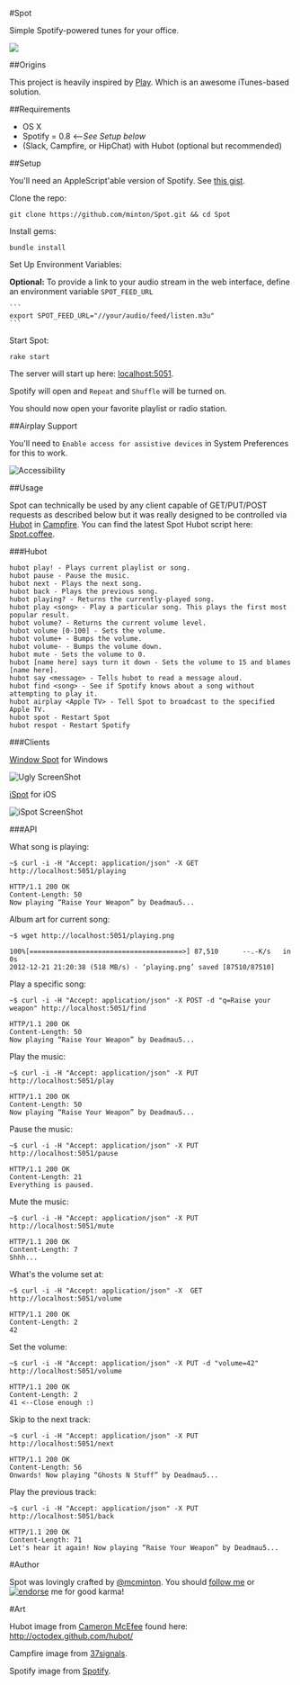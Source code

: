 #Spot

Simple Spotify-powered tunes for your office.

![](https://github.com/minton/Spot/raw/master/resources/diagram.png)

##Origins

This project is heavily inspired by [Play](https://github.com/play/play). Which is an awesome iTunes-based solution.

##Requirements

*   OS X
*   Spotify = 0.8 <--_See Setup below_
*   (Slack, Campfire, or HipChat) with Hubot (optional but recommended)

##Setup

You'll need an AppleScript'able version of Spotify. See [this gist](https://gist.github.com/minton/39b21dfab426ba1745b1).

Clone the repo:

    git clone https://github.com/minton/Spot.git && cd Spot

Install gems:

    bundle install

Set Up Environment Variables:

**Optional:** To provide a link to your audio stream in the web interface, define an environment variable `SPOT_FEED_URL`

    ```
    export SPOT_FEED_URL="//your/audio/feed/listen.m3u"
    ```

Start Spot:

    rake start

The server will start up here: [localhost:5051](http://localhost:5051).

Spotify will open and `Repeat` and `Shuffle` will be turned on.

You should now open your favorite playlist or radio station.

##Airplay Support

You'll need to `Enable access for assistive devices` in System Preferences for this to work.

![Accessibility](http://i.imgur.com/N8rwAee.png)

##Usage

Spot can technically be used by any client capable of GET/PUT/POST requests as described below but it was really designed to be controlled via [Hubot](http://hubot.github.com/) in [Campfire](http://campfirenow.com/). You can find the latest Spot Hubot script here: [Spot.coffee](https://raw.github.com/github/hubot-scripts/master/src/scripts/spot.coffee).

###Hubot

    hubot play! - Plays current playlist or song.
    hubot pause - Pause the music.
    hubot next - Plays the next song.
    hubot back - Plays the previous song.
    hubot playing? - Returns the currently-played song.
    hubot play <song> - Play a particular song. This plays the first most popular result.
    hubot volume? - Returns the current volume level.
    hubot volume [0-100] - Sets the volume.
    hubot volume+ - Bumps the volume.
    hubot volume- - Bumps the volume down.
    hubot mute - Sets the volume to 0.
    hubot [name here] says turn it down - Sets the volume to 15 and blames [name here].
    hubot say <message> - Tells hubot to read a message aloud.
    hubot find <song> - See if Spotify knows about a song without attempting to play it.
    hubot airplay <Apple TV> - Tell Spot to broadcast to the specified Apple TV.
    hubot spot - Restart Spot
    hubot respot - Restart Spotify

###Clients

[Window Spot](https://github.com/minton/windowspot) for Windows

![Ugly ScreenShot](https://raw.github.com/minton/windowspot/master/UglyScreenShot.PNG)

[iSpot](http://github.com/otternq/iSpot) for iOS

![iSpot ScreenShot](https://s3.amazonaws.com/ispot/iOS+Simulator+Screen+shot+Jan+25%2C+2014%2C+10.53.21+AM.png)

###API

What song is playing:

    ~$ curl -i -H "Accept: application/json" -X GET http://localhost:5051/playing

    HTTP/1.1 200 OK
    Content-Length: 50
    Now playing “Raise Your Weapon” by Deadmau5...

Album art for current song:

    ~$ wget http://localhost:5051/playing.png

    100%[======================================>] 87,510      --.-K/s   in 0s
    2012-12-21 21:20:38 (518 MB/s) - ‘playing.png’ saved [87510/87510]

Play a specific song:

    ~$ curl -i -H "Accept: application/json" -X POST -d "q=Raise your weapon" http://localhost:5051/find

    HTTP/1.1 200 OK
    Content-Length: 50
    Now playing “Raise Your Weapon” by Deadmau5...

Play the music:

    ~$ curl -i -H "Accept: application/json" -X PUT http://localhost:5051/play

    HTTP/1.1 200 OK
    Content-Length: 50
    Now playing “Raise Your Weapon” by Deadmau5...

Pause the music:

    ~$ curl -i -H "Accept: application/json" -X PUT http://localhost:5051/pause

    HTTP/1.1 200 OK
    Content-Length: 21
    Everything is paused.

Mute the music:

    ~$ curl -i -H "Accept: application/json" -X PUT http://localhost:5051/mute

    HTTP/1.1 200 OK
    Content-Length: 7
    Shhh...

What's the volume set at:

    ~$ curl -i -H "Accept: application/json" -X  GET http://localhost:5051/volume

    HTTP/1.1 200 OK
    Content-Length: 2
    42

Set the volume:

    ~$ curl -i -H "Accept: application/json" -X PUT -d "volume=42" http://localhost:5051/volume

    HTTP/1.1 200 OK
    Content-Length: 2
    41 <--Close enough :)

Skip to the next track:

    ~$ curl -i -H "Accept: application/json" -X PUT http://localhost:5051/next

    HTTP/1.1 200 OK
    Content-Length: 56
    Onwards! Now playing “Ghosts N Stuff” by Deadmau5...

Play the previous track:

    ~$ curl -i -H "Accept: application/json" -X PUT http://localhost:5051/back

    HTTP/1.1 200 OK
    Content-Length: 71
    Let's hear it again! Now playing “Raise Your Weapon” by Deadmau5...

#Author

Spot was lovingly crafted by [@mcminton](https://twitter.com/mcminton). You should [follow me](https://twitter.com/intent/follow?screen_name=mcminton) or [![endorse](https://api.coderwall.com/minton/endorsecount.png)](https://coderwall.com/minton) me for good karma!

#Art

Hubot image from [Cameron McEfee](https://github.com/cameronmcefee) found here: http://octodex.github.com/hubot/

Campfire image from [37signals](http://37signals.com/).

Spotify image from [Spotify](http://spotify.com/).
